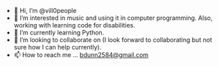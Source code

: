 - 👋 Hi, I’m @vill0people
- 👀 I’m interested in music and using it in computer programming.  Also, working with learning code for disabilities.
- 🌱 I’m currently learning Python.
- 💞️ I’m looking to collaborate on (I look forward to collaborating but not sure how I can help currently).
- 📫 How to reach me ... bdunn2584@gmail.com

<!---
vill0people/vill0people is a ✨ special ✨ repository because its `README.md` (this file) appears on your GitHub profile.
You can click the Preview link to take a look at your changes.
--->
